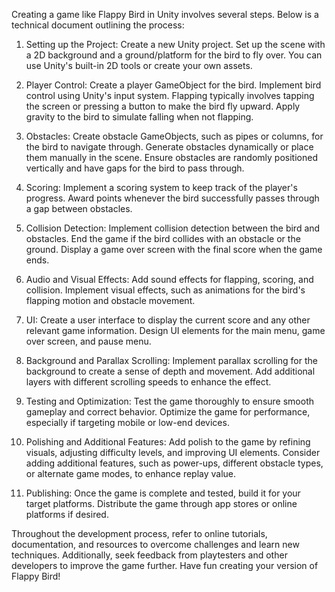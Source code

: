 Creating a game like Flappy Bird in Unity involves several steps. Below is a technical document outlining the process:

1. Setting up the Project:
Create a new Unity project.
Set up the scene with a 2D background and a ground/platform for the bird to fly over. You can use Unity's built-in 2D tools or create your own assets.

2. Player Control:
Create a player GameObject for the bird.
Implement bird control using Unity's input system. Flapping typically involves tapping the screen or pressing a button to make the bird fly upward.
Apply gravity to the bird to simulate falling when not flapping.

3. Obstacles:
Create obstacle GameObjects, such as pipes or columns, for the bird to navigate through.
Generate obstacles dynamically or place them manually in the scene.
Ensure obstacles are randomly positioned vertically and have gaps for the bird to pass through.

4. Scoring:
Implement a scoring system to keep track of the player's progress.
Award points whenever the bird successfully passes through a gap between obstacles.

5. Collision Detection:
Implement collision detection between the bird and obstacles.
End the game if the bird collides with an obstacle or the ground.
Display a game over screen with the final score when the game ends.

6. Audio and Visual Effects:
Add sound effects for flapping, scoring, and collision.
Implement visual effects, such as animations for the bird's flapping motion and obstacle movement.

7. UI:
Create a user interface to display the current score and any other relevant game information.
Design UI elements for the main menu, game over screen, and pause menu.

8. Background and Parallax Scrolling:
Implement parallax scrolling for the background to create a sense of depth and movement.
Add additional layers with different scrolling speeds to enhance the effect.

9. Testing and Optimization:
Test the game thoroughly to ensure smooth gameplay and correct behavior.
Optimize the game for performance, especially if targeting mobile or low-end devices.

10. Polishing and Additional Features:
Add polish to the game by refining visuals, adjusting difficulty levels, and improving UI elements.
Consider adding additional features, such as power-ups, different obstacle types, or alternate game modes, to enhance replay value.

11. Publishing:
Once the game is complete and tested, build it for your target platforms.
Distribute the game through app stores or online platforms if desired.

Throughout the development process, refer to online tutorials, documentation, and resources to overcome challenges and learn new techniques. 
Additionally, seek feedback from playtesters and other developers to improve the game further. Have fun creating your version of Flappy Bird!
